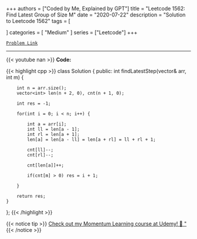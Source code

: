 
+++
authors = ["Coded by Me, Explained by GPT"]
title = "Leetcode 1562: Find Latest Group of Size M"
date = "2020-07-22"
description = "Solution to Leetcode 1562"
tags = [
    
]
categories = [
    "Medium"
]
series = ["Leetcode"]
+++



[`Problem Link`](https://leetcode.com/problems/find-latest-group-of-size-m/description/)

---
{{< youtube nan >}}
**Code:**

{{< highlight cpp >}}
class Solution {
public:
    int findLatestStep(vector<int>& arr, int m) {

        int n = arr.size();
        vector<int> len(n + 2, 0), cnt(n + 1, 0);
        
        int res = -1;
        
        for(int i = 0; i < n; i++) {
            
            int a = arr[i];
            int ll = len[a - 1];
            int rl = len[a + 1];
            len[a] = len[a - ll] = len[a + rl] = ll + rl + 1;
            
            cnt[ll]--;
            cnt[rl]--;
            
            cnt[len[a]]++;
            
            if(cnt[m] > 0) res = i + 1;
            
        }
        
        return res;
    }
};
{{< /highlight >}}



{{< notice tip >}}
[Check out my Momentum Learning course at Udemy! 🚀 "](https://www.udemy.com/course/blind-75-the-data-structures-and-algorithms-essentials/)
{{< /notice >}}

